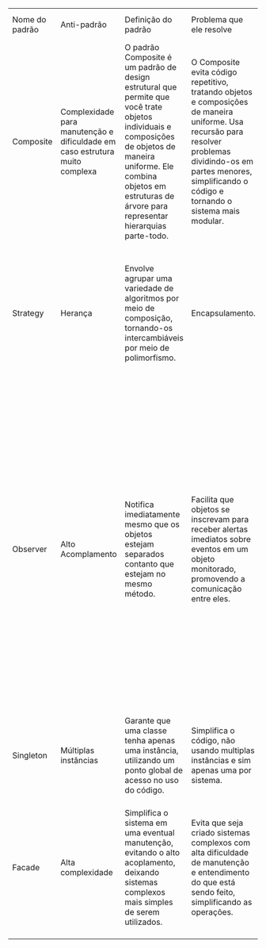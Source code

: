 <table>
    <tr>
        <td>Nome do padrão</td>
        <td>Anti-padrão</td>
        <td>Definição do padrão</td>
        <td>Problema que ele resolve</td>
        <td>Onde é utilizado na arquitetura Java</td>
    </tr>
    <tr>
        <td>Composite </td>
        <td>Complexidade para manutenção e dificuldade em caso estrutura muito complexa</td>
        <td>O padrão Composite é um padrão de design estrutural que permite que você trate objetos individuais e composições de objetos de maneira uniforme. Ele combina objetos em estruturas de árvore para representar hierarquias parte-todo.</td>
        <td>O Composite evita código repetitivo, tratando objetos e composições de maneira uniforme. Usa recursão para resolver problemas dividindo-os em partes menores, simplificando o código e tornando o sistema mais modular.</td>
        <td>Em Java, o padrão Composite organiza componentes em estruturas como documentos ou interfaces. É útil para construir hierarquias flexíveis e modulares, como em árvores de categorias.</td>
    </tr>
   </tr>
    <tr>
        <td>Strategy</td>
        <td>Herança</td>
        <td>Envolve agrupar uma variedade de algoritmos por meio de composição, tornando-os intercambiáveis por meio de polimorfismo.</td>
        <td>Encapsulamento.</td>
        <td>É empregado em Java para gerenciar estratégias de direcionamento de rede, escolha de algoritmos de criptografia, definição de políticas de autenticação, entre outras aplicações.</td>
    </tr>
 </tr>
    <tr>
        <td>Observer </td>
        <td>Alto Acomplamento</td>
        <td>Notifica imediatamente mesmo que os objetos estejam separados contanto que estejam no mesmo método.</td>
        <td>Facilita que objetos se inscrevam para receber alertas imediatos sobre eventos em um objeto monitorado, promovendo a comunicação entre eles.</td>
        <td>Oo padrão Observer é empregado para automatizar a atualização em tempo real de interfaces de usuário, notificar assinantes de eventos em sistemas de mensagens e manter a consistência de dados distribuídos. Ele oferece uma maneira desacoplada de reagir a eventos em outros objetos, exemplificado pela biblioteca Observable e implementações de EventListener em componentes Swing.</td>
    </tr>

 </tr>
    <tr>
        <td>Singleton</td>
        <td>Múltiplas instâncias</td>
        <td>Garante que uma classe tenha apenas uma instância, utilizando um ponto global de acesso no uso do código.</td>
        <td>Simplifica o código, não usando multiplas instâncias e sim apenas uma por sistema.</td>
        <td>Utilizado para unificar e gerenciar os recursos em apenas um ponto global.</td>
    </tr>

</tr>
    <tr>
        <td>Facade</td>
        <td>Alta complexidade</td>
        <td>Simplifica o sistema em uma eventual manutenção, evitando o alto acoplamento, deixando sistemas complexos mais simples de serem utilizados.</td>
        <td>Evita que seja criado sistemas complexos com alta dificuldade de manutenção e entendimento do que está sendo feito, simplificando as operações.</td>
        <td>Utilizado em Java para gerenciar sistemas com manutenções constantes, e evitando o acoplamento em sistemas de alta complexidade como grandes bancos de dados..</td>
    </tr>
 
</table>
